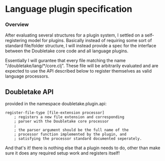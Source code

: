 # Language plugin specification #
### Overview ###

After evaluating several structures for a plugin system, I settled on a
self-registering model for plugins. Basically instead of requiring some sort
of standard file/folder structure, I will instead provide a spec for the
interface between the Doubletake core code and all language plugins.

Essentially I will gurantee that every file matching the name
"/doubletake/lang/*/core.clj". These file will be arbitrarily evaluated and
are expected to use the API described below to register themselves as valid
language processors.

## Doubletake API ##
provided in the namespace doubletake.plugin.api:
~~~~
register-file-type [file-extension processor]
    ; registers a new file extension and corresponding
    ; parser with the Doubletake core processor
    ;
    ; the parser argument should be the full name of the 
    ; processor function implemented by the plugin, and
    ; satisfying the processor standard documented seperately.
~~~~
And that's it! there is nothing else that a plugin needs to do, other than
make sure it does any required setup work and registers itself!

